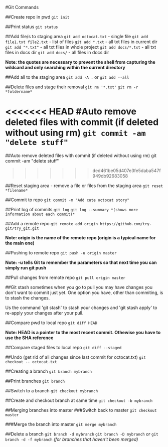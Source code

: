 #Git Commands

##Create repo in pwd
`git init`

##Print status
`git status`

##Add file/s to staging area
`git add octocat.txt` - single file
`git add file1.txt file2.txt` - list of files
`git add *.txt` - all txt files in current dir
`git add "*.txt"` - all txt files in whole project
`git add docs/*.txt` - all txt files in docs dir
`git add docs/` - all files in docs dir


**Note: the quotes are necessary to prevent the shell from capturing the wildcard and only searching within the current directory**

##Add all to the staging area
`git add -A .` or `git add --all`

##Delete files and stage their removal
`git rm '*.txt'`
`git rm -r *foldername*`

<<<<<<< HEAD
#Auto remove deleted files with commit (if deleted without using rm)
`git commit -am "delete stuff"`
=======
##Auto remove deleted files with commit (if deleted without using rm)
git commit -am "delete stuff"
>>>>>>> ded461be05d407e3fe5daba547f949db92683058

##Reset staging area - remove a file or files from the staging area
`git reset *filename*`

##Commit to repo
`git commit -m "Add cute octocat story"`

##Print log of commits
`git log`
`git log --summary *(shows more information about each commit)*`


##Add a remote repo
`git remote add origin https://github.com/try-git/try_git.git`

**Note: origin is the name of the remote repo (origin is a typical name for the main one)**

##Pushing to remote repo
`git push -u origin master`

**Note: -u tells Git to remember the parameters so that next time you can simply run git push**

##Pull changes from remote repo
`git pull origin master`

##Git stash
sometimes when you go to pull you may have changes you don't want to commit just yet. One option you have, other than commiting, is to stash the changes.

Us the command 'git stash' to stash your changes and 'git stash apply' to re-apply your changes after your pull.

##Compare pwd to local repo
`git diff HEAD`

**Note: HEAD is a pointer to the most recent commit. Othewise you have to use the SHA reference**

##Compare staged files to local repo
`git diff --staged`

##Undo (get rid of all changes since last commit for octocat.txt)
`git checkout -- octocat.txt`

##Creating a branch
`git branch mybranch`

##Print branches
`git branch`

##Switch to a branch
`git checkout mybranch`

##Create and checkout branch at same time
`git checkout -b mybranch`

##Merging branches into master
###Switch back to master
`git checkout master`

###Merge the branch into master
`git merge mybranch`

##Delete a branch
`git branch -d mybranch`
`git branch -D mybranch` *or* `git branch -d -f mybranch` *(for branches that haven't been merged)*

